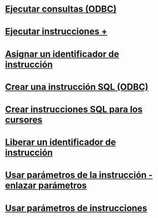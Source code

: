 # [Ejecutar consultas (ODBC)](executing-queries-odbc.md)

# [Ejecutar instrucciones +](../../relational-databases/native-client-odbc-queries/executing-statements/executing-statements-odbc.md)

# [Asignar un identificador de instrucción](allocating-a-statement-handle.md)
# [Crear una instrucción SQL (ODBC)](constructing-an-sql-statement-odbc.md)
# [Crear instrucciones SQL para los cursores](constructing-sql-statements-for-cursors.md)
# [Liberar un identificador de instrucción](freeing-a-statement-handle.md)
# [Usar parámetros de la instrucción - enlazar parámetros](using-statement-parameters-binding-parameters.md)
# [Usar parámetros de instrucciones](using-statement-parameters.md)
